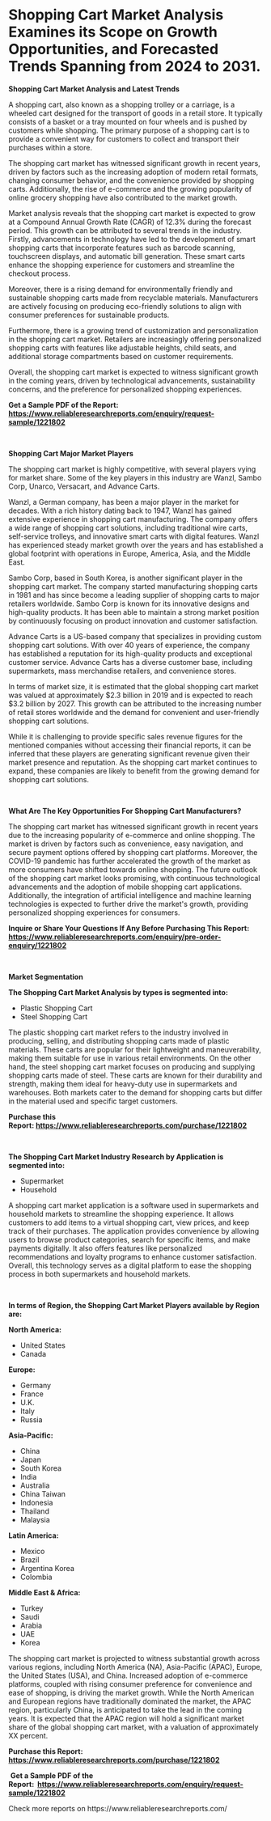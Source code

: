 <p><h1>Shopping Cart Market Analysis Examines its Scope on Growth Opportunities, and Forecasted Trends Spanning from 2024 to 2031.</h1></p><p><strong>Shopping Cart Market Analysis and Latest Trends</strong></p>
<p><p>A shopping cart, also known as a shopping trolley or a carriage, is a wheeled cart designed for the transport of goods in a retail store. It typically consists of a basket or a tray mounted on four wheels and is pushed by customers while shopping. The primary purpose of a shopping cart is to provide a convenient way for customers to collect and transport their purchases within a store.</p><p>The shopping cart market has witnessed significant growth in recent years, driven by factors such as the increasing adoption of modern retail formats, changing consumer behavior, and the convenience provided by shopping carts. Additionally, the rise of e-commerce and the growing popularity of online grocery shopping have also contributed to the market growth.</p><p>Market analysis reveals that the shopping cart market is expected to grow at a Compound Annual Growth Rate (CAGR) of 12.3% during the forecast period. This growth can be attributed to several trends in the industry. Firstly, advancements in technology have led to the development of smart shopping carts that incorporate features such as barcode scanning, touchscreen displays, and automatic bill generation. These smart carts enhance the shopping experience for customers and streamline the checkout process.</p><p>Moreover, there is a rising demand for environmentally friendly and sustainable shopping carts made from recyclable materials. Manufacturers are actively focusing on producing eco-friendly solutions to align with consumer preferences for sustainable products.</p><p>Furthermore, there is a growing trend of customization and personalization in the shopping cart market. Retailers are increasingly offering personalized shopping carts with features like adjustable heights, child seats, and additional storage compartments based on customer requirements.</p><p>Overall, the shopping cart market is expected to witness significant growth in the coming years, driven by technological advancements, sustainability concerns, and the preference for personalized shopping experiences.</p></p>
<p><strong>Get a Sample PDF of the Report:&nbsp; <a href="https://www.reliableresearchreports.com/enquiry/request-sample/1221802">https://www.reliableresearchreports.com/enquiry/request-sample/1221802</a></strong></p>
<p>&nbsp;</p>
<p><strong>Shopping Cart Major Market Players</strong></p>
<p><p>The shopping cart market is highly competitive, with several players vying for market share. Some of the key players in this industry are Wanzl, Sambo Corp, Unarco, Versacart, and Advance Carts.</p><p>Wanzl, a German company, has been a major player in the market for decades. With a rich history dating back to 1947, Wanzl has gained extensive experience in shopping cart manufacturing. The company offers a wide range of shopping cart solutions, including traditional wire carts, self-service trolleys, and innovative smart carts with digital features. Wanzl has experienced steady market growth over the years and has established a global footprint with operations in Europe, America, Asia, and the Middle East.</p><p>Sambo Corp, based in South Korea, is another significant player in the shopping cart market. The company started manufacturing shopping carts in 1981 and has since become a leading supplier of shopping carts to major retailers worldwide. Sambo Corp is known for its innovative designs and high-quality products. It has been able to maintain a strong market position by continuously focusing on product innovation and customer satisfaction.</p><p>Advance Carts is a US-based company that specializes in providing custom shopping cart solutions. With over 40 years of experience, the company has established a reputation for its high-quality products and exceptional customer service. Advance Carts has a diverse customer base, including supermarkets, mass merchandise retailers, and convenience stores.</p><p>In terms of market size, it is estimated that the global shopping cart market was valued at approximately $2.3 billion in 2019 and is expected to reach $3.2 billion by 2027. This growth can be attributed to the increasing number of retail stores worldwide and the demand for convenient and user-friendly shopping cart solutions.</p><p>While it is challenging to provide specific sales revenue figures for the mentioned companies without accessing their financial reports, it can be inferred that these players are generating significant revenue given their market presence and reputation. As the shopping cart market continues to expand, these companies are likely to benefit from the growing demand for shopping cart solutions.</p></p>
<p>&nbsp;</p>
<p><strong>What Are The Key Opportunities For Shopping Cart Manufacturers?</strong></p>
<p><p>The shopping cart market has witnessed significant growth in recent years due to the increasing popularity of e-commerce and online shopping. The market is driven by factors such as convenience, easy navigation, and secure payment options offered by shopping cart platforms. Moreover, the COVID-19 pandemic has further accelerated the growth of the market as more consumers have shifted towards online shopping. The future outlook of the shopping cart market looks promising, with continuous technological advancements and the adoption of mobile shopping cart applications. Additionally, the integration of artificial intelligence and machine learning technologies is expected to further drive the market's growth, providing personalized shopping experiences for consumers.</p></p>
<p><strong>Inquire or Share Your Questions If Any Before Purchasing This Report: <a href="https://www.reliableresearchreports.com/enquiry/pre-order-enquiry/1221802">https://www.reliableresearchreports.com/enquiry/pre-order-enquiry/1221802</a></strong></p>
<p>&nbsp;</p>
<p><strong>Market Segmentation</strong></p>
<p><strong>The Shopping Cart Market Analysis by types is segmented into:</strong></p>
<p><ul><li>Plastic Shopping Cart</li><li>Steel Shopping Cart</li></ul></p>
<p><p>The plastic shopping cart market refers to the industry involved in producing, selling, and distributing shopping carts made of plastic materials. These carts are popular for their lightweight and maneuverability, making them suitable for use in various retail environments. On the other hand, the steel shopping cart market focuses on producing and supplying shopping carts made of steel. These carts are known for their durability and strength, making them ideal for heavy-duty use in supermarkets and warehouses. Both markets cater to the demand for shopping carts but differ in the material used and specific target customers.</p></p>
<p><strong>Purchase this Report:&nbsp;<a href="https://www.reliableresearchreports.com/purchase/1221802">https://www.reliableresearchreports.com/purchase/1221802</a></strong></p>
<p>&nbsp;</p>
<p><strong>The Shopping Cart Market Industry Research by Application is segmented into:</strong></p>
<p><ul><li>Supermarket</li><li>Household</li></ul></p>
<p><p>A shopping cart market application is a software used in supermarkets and household markets to streamline the shopping experience. It allows customers to add items to a virtual shopping cart, view prices, and keep track of their purchases. The application provides convenience by allowing users to browse product categories, search for specific items, and make payments digitally. It also offers features like personalized recommendations and loyalty programs to enhance customer satisfaction. Overall, this technology serves as a digital platform to ease the shopping process in both supermarkets and household markets.</p></p>
<p>&nbsp;</p>
<p><strong>In terms of Region, the Shopping Cart Market Players available by Region are:</strong></p>
<p>
    <p> <strong> North America: </strong>
        <ul>
            <li>United States</li>
            <li>Canada</li>
        </ul>
        </p> 
    <p> <strong> Europe: </strong>
        <ul>
            <li>Germany</li>
            <li>France</li>
            <li>U.K.</li>
            <li>Italy</li>
            <li>Russia</li>
        </ul>
        </p> 
    <p> <strong> Asia-Pacific: </strong>
        <ul>
            <li>China</li>
            <li>Japan</li>
            <li>South Korea</li>
            <li>India</li>
            <li>Australia</li>
            <li>China Taiwan</li>
            <li>Indonesia</li>
            <li>Thailand</li>
            <li>Malaysia</li>
        </ul>
        </p> 
    <p> <strong> Latin America: </strong>
        <ul>
            <li>Mexico</li>
            <li>Brazil</li>
            <li>Argentina Korea</li>
            <li>Colombia</li>
        </ul>
        </p> 
    <p> <strong> Middle East & Africa: </strong>
        <ul>
            <li>Turkey</li>
            <li>Saudi</li>
            <li>Arabia</li>
            <li>UAE</li>
            <li>Korea</li>
        </ul>
    </p>
    </p>
<p><p>The shopping cart market is projected to witness substantial growth across various regions, including North America (NA), Asia-Pacific (APAC), Europe, the United States (USA), and China. Increased adoption of e-commerce platforms, coupled with rising consumer preference for convenience and ease of shopping, is driving the market growth. While the North American and European regions have traditionally dominated the market, the APAC region, particularly China, is anticipated to take the lead in the coming years. It is expected that the APAC region will hold a significant market share of the global shopping cart market, with a valuation of approximately XX percent.</p></p>
<p><strong>Purchase this Report: <a href="https://www.reliableresearchreports.com/purchase/1221802">https://www.reliableresearchreports.com/purchase/1221802</a></strong></p>
<p>&nbsp;<strong>Get a Sample PDF of the Report:&nbsp;&nbsp;<a href="https://www.reliableresearchreports.com/enquiry/request-sample/1221802">https://www.reliableresearchreports.com/enquiry/request-sample/1221802</a></strong></p>
<p><strong></strong></p>
<p>Check more reports on https://www.reliableresearchreports.com/</p>
